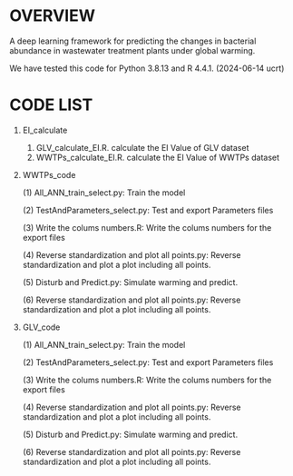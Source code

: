# OVERVIEW

A deep learning framework for predicting the changes in bacterial abundance in wastewater treatment plants under global warming.

We have tested this code for Python 3.8.13 and R 4.4.1. (2024-06-14 ucrt)




# CODE LIST

1. EI_calculate

   1. GLV_calculate_EI.R. calculate the EI Value of GLV dataset
   2. WWTPs_calculate_EI.R. calculate the EI Value of WWTPs dataset

2. WWTPs_code

   (1) All_ANN_train_select.py: Train the model

   (2) TestAndParameters_select.py: Test and export Parameters files

   (3) Write the colums numbers.R:  Write the colums numbers for the export files

   (4) Reverse standardization and plot all points.py:  Reverse standardization and plot a plot including all points.

   (5) Disturb and Predict.py:  Simulate warming and predict.

   (6) Reverse standardization and plot all points.py:  Reverse standardization and plot a plot including all points.

3. GLV_code

   (1) All_ANN_train_select.py: Train the model

   (2) TestAndParameters_select.py: Test and export Parameters files

   (3) Write the colums numbers.R:  Write the colums numbers for the export files

   (4) Reverse standardization and plot all points.py:  Reverse standardization and plot a plot including all points.

   (5) Disturb and Predict.py:  Simulate warming and predict.

   (6) Reverse standardization and plot all points.py:  Reverse standardization and plot a plot including all points.
